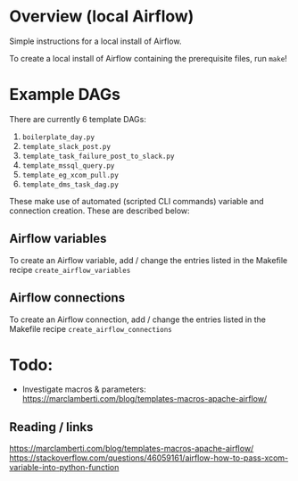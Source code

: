 # Overview (local Airflow)

Simple instructions for a local install of Airflow.

To create a local install of Airflow containing the prerequisite files, run `make`!

# Example DAGs

There are currently 6 template DAGs:

1. `boilerplate_day.py`
2. `template_slack_post.py`
3. `template_task_failure_post_to_slack.py`
4. `template_mssql_query.py`
5. `template_eg_xcom_pull.py`
6. `template_dms_task_dag.py`

These make use of automated (scripted CLI commands) variable and connection creation. These are described below:

## Airflow variables

To create an Airflow variable, add / change the entries listed in the Makefile recipe `create_airflow_variables`

## Airflow connections

To create an Airflow connection, add / change the entries listed in the Makefile recipe `create_airflow_connections`

# Todo:

* Investigate macros & parameters: https://marclamberti.com/blog/templates-macros-apache-airflow/
## Reading / links

https://marclamberti.com/blog/templates-macros-apache-airflow/
https://stackoverflow.com/questions/46059161/airflow-how-to-pass-xcom-variable-into-python-function
